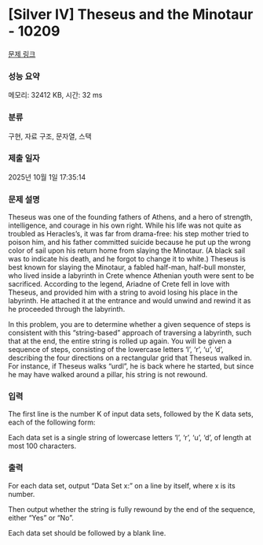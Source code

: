 # [Silver IV] Theseus and the Minotaur - 10209 

[문제 링크](https://www.acmicpc.net/problem/10209) 

### 성능 요약

메모리: 32412 KB, 시간: 32 ms

### 분류

구현, 자료 구조, 문자열, 스택

### 제출 일자

2025년 10월 1일 17:35:14

### 문제 설명

<p>Theseus was one of the founding fathers of Athens, and a hero of strength, intelligence, and courage in his own right. While his life was not quite as troubled as Heracles’s, it was far from drama-free: his step mother tried to poison him, and his father committed suicide because he put up the wrong color of sail upon his return home from slaying the Minotaur. (A black sail was to indicate his death, and he forgot to change it to white.) Theseus is best known for slaying the Minotaur, a fabled half-man, half-bull monster, who lived inside a labyrinth in Crete whence Athenian youth were sent to be sacrificed. According to the legend, Ariadne of Crete fell in love with Theseus, and provided him with a string to avoid losing his place in the labyrinth. He attached it at the entrance and would unwind and rewind it as he proceeded through the labyrinth.</p>

<p>In this problem, you are to determine whether a given sequence of steps is consistent with this “string-based” approach of traversing a labyrinth, such that at the end, the entire string is rolled up again. You will be given a sequence of steps, consisting of the lowercase letters ‘l’, ‘r’, ‘u’, ‘d’, describing the four directions on a rectangular grid that Theseus walked in. For instance, if Theseus walks “urdl”, he is back where he started, but since he may have walked around a pillar, his string is not rewound.</p>

### 입력 

 <p>The first line is the number K of input data sets, followed by the K data sets, each of the following form:</p>

<p>Each data set is a single string of lowercase letters ‘l’, ‘r’, ‘u’, ‘d’, of length at most 100 characters.</p>

### 출력 

 <p>For each data set, output “Data Set x:” on a line by itself, where x is its number.</p>

<p>Then output whether the string is fully rewound by the end of the sequence, either “Yes” or “No”.</p>

<p>Each data set should be followed by a blank line.</p>

